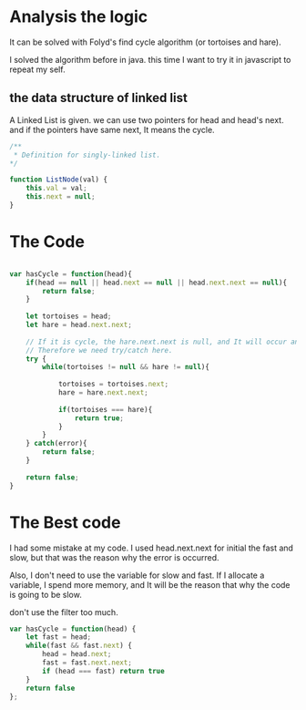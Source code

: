 # Analysis the logic
It can be solved with Folyd's find cycle algorithm (or tortoises and hare).

I solved the algorithm before in java. 
this time I want to try it in javascript to repeat my self.

## the data structure of linked list
A Linked List is given. we can use two pointers for head and head's next.
and if the pointers have same next, It means the cycle.

```javascript
/**
 * Definition for singly-linked list.
*/

function ListNode(val) {
    this.val = val;
    this.next = null;
}

```

# The Code
```javascript

var hasCycle = function(head){
    if(head == null || head.next == null || head.next.next == null){
        return false;
    }
    
    let tortoises = head;
    let hare = head.next.next;
    
    // If it is cycle, the hare.next.next is null, and It will occur an error.
    // Therefore we need try/catch here.
    try {
        while(tortoises != null && hare != null){
        
            tortoises = tortoises.next;
            hare = hare.next.next;
        
            if(tortoises === hare){
                return true;
            }
        }
    } catch(error){
        return false;
    }
    
    return false;
}

```

# The Best code 
I had some mistake at my code. I used head.next.next for initial the fast and slow,
but that was the reason why the error is occurred.

Also, I don't need to use the variable for slow and fast.
If I allocate a variable, I spend more memory, 
and It will be the reason that why the code is going to be slow.

don't use the filter too much.

```javascript 
var hasCycle = function(head) {
    let fast = head;
    while(fast && fast.next) {
        head = head.next;
        fast = fast.next.next;
        if (head === fast) return true
    }
    return false
};

```